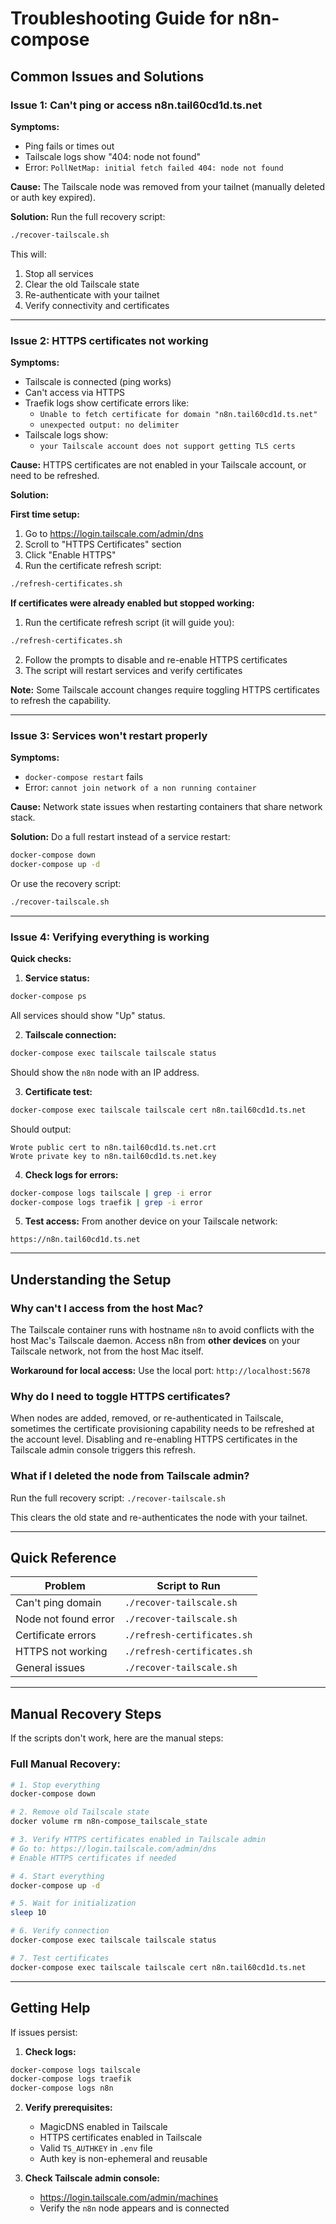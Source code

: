# Troubleshooting Guide for n8n-compose

## Common Issues and Solutions

### Issue 1: Can't ping or access n8n.tail60cd1d.ts.net

**Symptoms:**
- Ping fails or times out
- Tailscale logs show "404: node not found"
- Error: `PollNetMap: initial fetch failed 404: node not found`

**Cause:**
The Tailscale node was removed from your tailnet (manually deleted or auth key expired).

**Solution:**
Run the full recovery script:
```bash
./recover-tailscale.sh
```

This will:
1. Stop all services
2. Clear the old Tailscale state
3. Re-authenticate with your tailnet
4. Verify connectivity and certificates

---

### Issue 2: HTTPS certificates not working

**Symptoms:**
- Tailscale is connected (ping works)
- Can't access via HTTPS
- Traefik logs show certificate errors like:
  - `Unable to fetch certificate for domain "n8n.tail60cd1d.ts.net"`
  - `unexpected output: no delimiter`
- Tailscale logs show:
  - `your Tailscale account does not support getting TLS certs`

**Cause:**
HTTPS certificates are not enabled in your Tailscale account, or need to be refreshed.

**Solution:**

**First time setup:**
1. Go to https://login.tailscale.com/admin/dns
2. Scroll to "HTTPS Certificates" section
3. Click "Enable HTTPS"
4. Run the certificate refresh script:
```bash
./refresh-certificates.sh
```

**If certificates were already enabled but stopped working:**
1. Run the certificate refresh script (it will guide you):
```bash
./refresh-certificates.sh
```
2. Follow the prompts to disable and re-enable HTTPS certificates
3. The script will restart services and verify certificates

**Note:** Some Tailscale account changes require toggling HTTPS certificates to refresh the capability.

---

### Issue 3: Services won't restart properly

**Symptoms:**
- `docker-compose restart` fails
- Error: `cannot join network of a non running container`

**Cause:**
Network state issues when restarting containers that share network stack.

**Solution:**
Do a full restart instead of a service restart:
```bash
docker-compose down
docker-compose up -d
```

Or use the recovery script:
```bash
./recover-tailscale.sh
```

---

### Issue 4: Verifying everything is working

**Quick checks:**

1. **Service status:**
```bash
docker-compose ps
```
All services should show "Up" status.

2. **Tailscale connection:**
```bash
docker-compose exec tailscale tailscale status
```
Should show the `n8n` node with an IP address.

3. **Certificate test:**
```bash
docker-compose exec tailscale tailscale cert n8n.tail60cd1d.ts.net
```
Should output:
```
Wrote public cert to n8n.tail60cd1d.ts.net.crt
Wrote private key to n8n.tail60cd1d.ts.net.key
```

4. **Check logs for errors:**
```bash
docker-compose logs tailscale | grep -i error
docker-compose logs traefik | grep -i error
```

5. **Test access:**
From another device on your Tailscale network:
```
https://n8n.tail60cd1d.ts.net
```

---

## Understanding the Setup

### Why can't I access from the host Mac?

The Tailscale container runs with hostname `n8n` to avoid conflicts with the host Mac's Tailscale daemon. Access n8n from **other devices** on your Tailscale network, not from the host Mac itself.

**Workaround for local access:**
Use the local port: `http://localhost:5678`

### Why do I need to toggle HTTPS certificates?

When nodes are added, removed, or re-authenticated in Tailscale, sometimes the certificate provisioning capability needs to be refreshed at the account level. Disabling and re-enabling HTTPS certificates in the Tailscale admin console triggers this refresh.

### What if I deleted the node from Tailscale admin?

Run the full recovery script: `./recover-tailscale.sh`

This clears the old state and re-authenticates the node with your tailnet.

---

## Quick Reference

| Problem | Script to Run |
|---------|---------------|
| Can't ping domain | `./recover-tailscale.sh` |
| Node not found error | `./recover-tailscale.sh` |
| Certificate errors | `./refresh-certificates.sh` |
| HTTPS not working | `./refresh-certificates.sh` |
| General issues | `./recover-tailscale.sh` |

---

## Manual Recovery Steps

If the scripts don't work, here are the manual steps:

### Full Manual Recovery:
```bash
# 1. Stop everything
docker-compose down

# 2. Remove old Tailscale state
docker volume rm n8n-compose_tailscale_state

# 3. Verify HTTPS certificates enabled in Tailscale admin
# Go to: https://login.tailscale.com/admin/dns
# Enable HTTPS certificates if needed

# 4. Start everything
docker-compose up -d

# 5. Wait for initialization
sleep 10

# 6. Verify connection
docker-compose exec tailscale tailscale status

# 7. Test certificates
docker-compose exec tailscale tailscale cert n8n.tail60cd1d.ts.net
```

---

## Getting Help

If issues persist:

1. **Check logs:**
```bash
docker-compose logs tailscale
docker-compose logs traefik
docker-compose logs n8n
```

2. **Verify prerequisites:**
   - MagicDNS enabled in Tailscale
   - HTTPS certificates enabled in Tailscale
   - Valid `TS_AUTHKEY` in `.env` file
   - Auth key is non-ephemeral and reusable

3. **Check Tailscale admin console:**
   - https://login.tailscale.com/admin/machines
   - Verify the `n8n` node appears and is connected
